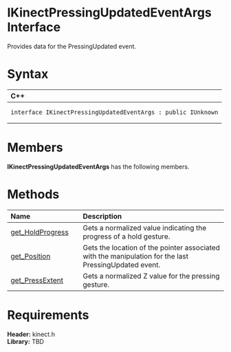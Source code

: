 IKinectPressingUpdatedEventArgs Interface  
=========================================  

Provides data for the PressingUpdated event. <span id="syntaxSection"></span>

Syntax  
======  

<table>
<colgroup>
<col width="100%" />
</colgroup>
<thead>
<tr class="header">
<th align="left">C++</th>
</tr>
</thead>
<tbody>
<tr class="odd">
<td align="left"><pre><code>interface IKinectPressingUpdatedEventArgs : public IUnknown</code></pre></td>
</tr>
</tbody>
</table>

<span id="classMembersSection"></span>

Members  
=======  

**IKinectPressingUpdatedEventArgs** has the following members.  

<span id="publicmethodsSection"></span>

Methods  
=======  

<table>
<colgroup>
<col width="30%" />
<col width="60%" />
</colgroup>
<thead>
<tr class="header">
<th align="left">Name</th>
<th align="left">Description</th>
</tr>
</thead>
<tbody>
<tr class="odd">
<td align="left"><a href="IKinectPressingUpdatedEven/Methods/get_HoldProgress_Method.md">get_HoldProgress</a></td>
<td align="left">Gets a normalized value indicating the progress of a hold gesture.</td>
</tr>
<tr class="even">
<td align="left"><a href="IKinectPressingUpdatedEven/Methods/get_Position_Method.md">get_Position</a></td>
<td align="left">Gets the location of the pointer associated with the manipulation for the last PressingUpdated event.</td>
</tr>
<tr class="odd">
<td align="left"><a href="IKinectPressingUpdatedEven/Methods/get_PressExtent_Method.md">get_PressExtent</a></td>
<td align="left">Gets a normalized Z value for the pressing gesture.</td>
</tr>
</tbody>
</table>

<span id="requirements"></span>

Requirements  
============  

**Header:** kinect.h  
**Library:** TBD  



<!--Please do not edit the data in the comment block below.-->
<!--
TOCTitle : IKinectPressingUpdatedEventArgs Interface
RLTitle : IKinectPressingUpdatedEventArgs Interface
KeywordK : IKinectPressingUpdatedEventArgs interface, about
HelpPriority : 2
TopicType : apiref
KeywordF : IKinectPressingUpdatedEventArgs
KeywordF : Microsoft.Kinect.kinect.IKinectPressingUpdatedEventArgs
KeywordA : T:Microsoft.Kinect.kinect.IKinectPressingUpdatedEventArgs
AssetID : T:Microsoft.Kinect.kinect.IKinectPressingUpdatedEventArgs
Locale : en-us
CommunityContent : 1
APIType : Managed
APILocation : 
APIName : Microsoft.Kinect.kinect.IKinectPressingUpdatedEventArgs
TargetOS : Windows
TopicType : kbSyntax
DevLang : C++
DocSet : K4Wv2
ProjType : K4Wv2Proj
Technology : Kinect for Windows
Product : Kinect for Windows SDK v2
productversion : 20
-->
